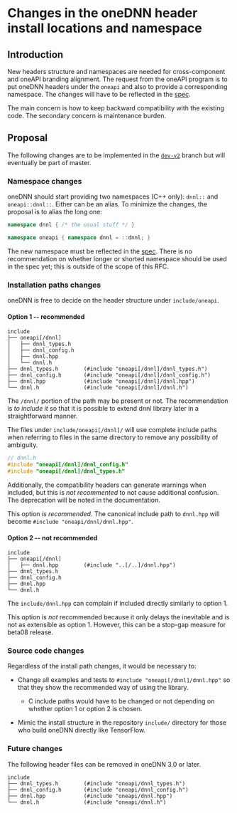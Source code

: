 # Changes in the oneDNN header install locations and namespace

## Introduction

New headers structure and namespaces are needed for cross-component and oneAPI
branding alignment. The request from the oneAPI program is to put oneDNN
headers under the `oneapi` and also to provide a corresponding namespace. The
changes will have to be reflected in the
[spec](https://github.com/uxlfoundation/oneAPI-spec/tree/main/source/elements/oneDNN).

The main concern is how to keep backward compatibility with the existing code.
The secondary concern is maintenance burden.

## Proposal

The following changes are to be implemented in the
[`dev-v2`](https://github.com/uxlfoundation/onednn/tree/dev-v2) branch but will
eventually be part of master.

### Namespace changes

oneDNN should start providing two namespaces (C++ only): `dnnl::` and
`oneapi::dnnl::`. Either can be an alias. To minimize the changes, the
proposal is to alias the long one:

```c++
namespace dnnl { /* the usual stuff */ }

namespace oneapi { namespace dnnl = ::dnnl; }
```

The new namespace must be reflected in the
[spec](https://github.com/uxlfoundation/oneAPI-spec/tree/main/source/elements/oneDNN).
There is no recommendation on whether longer or shorted namespace should be
used in the spec yet; this is outside of the scope of this RFC.

### Installation paths changes

oneDNN is free to decide on the header structure under `include/oneapi`.

#### Option 1 -- recommended

```
include
├── oneapi[/dnnl]
│   ├── dnnl_types.h
│   ├── dnnl_config.h
│   ├── dnnl.hpp
│   └── dnnl.h
├── dnnl_types.h        (#include "oneapi[/dnnl]/dnnl_types.h")
├── dnnl_config.h       (#include "oneapi[/dnnl]/dnnl_config.h")
├── dnnl.hpp            (#include "oneapi[/dnnl]/dnnl.hpp")
└── dnnl.h              (#include "oneapi[/dnnl]/dnnl.h")
```

The `/dnnl/` portion of the path may be present or not. The recommendation is
*to include it* so that it is possible to extend dnnl library later in a
straightforward manner.

The files under `include/oneapi[/dnnl]/` will use complete include paths when
referring to files in the same directory to remove any possibility of
ambiguity.

```c++
// dnnl.h
#include "oneapi[/dnnl]/dnnl_config.h"
#include "oneapi[/dnnl]/dnnl_types.h"
```

Additionally, the compatibility headers can generate warnings when included,
but this is *not recommented* to not cause additional confusion. The
deprecation will be noted in the documentation.

This option *is recommended*. The canonical include path to `dnnl.hpp` will
become `#include "oneapi/dnnl/dnnl.hpp"`.

#### Option 2 -- not recommended

```
include
├── oneapi[/dnnl]
│   ├── dnnl.hpp        (#include "..[/..]/dnnl.hpp")
├── dnnl_types.h
├── dnnl_config.h
├── dnnl.hpp
└── dnnl.h
```

The `include/dnnl.hpp` can complain if included directly similarly to option 1.

This option is *not* recommended because it only delays the inevitable and is
not as extensible as option 1. However, this can be a stop-gap measure for
beta08 release.

### Source code changes

Regardless of the install path changes, it would be necessary to:

- Change all examples and tests to `#include "oneapi[/dnnl]/dnnl.hpp"` so that
  they show the recommended way of using the library.

  * C include paths would have to be changed or not depending on whether
    option 1 or option 2 is chosen.

- Mimic the install structure in the repository `include/` directory for those
  who build oneDNN directly like TensorFlow.

### Future changes
The following header files can be removed in oneDNN 3.0 or later.

```
include
├── dnnl_types.h        (#include "oneapi/dnnl_types.h")
├── dnnl_config.h       (#include "oneapi/dnnl_config.h")
├── dnnl.hpp            (#include "oneapi/dnnl.hpp")
└── dnnl.h              (#include "oneapi/dnnl.h")
```

